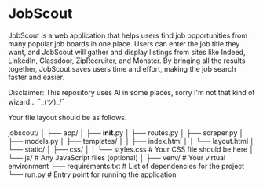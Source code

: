 # JobScout

JobScout is a web application that helps users find job opportunities from many popular job boards in one place. Users can enter the job title they want, and JobScout will gather and display listings from sites like Indeed, LinkedIn, Glassdoor, ZipRecruiter, and Monster. By bringing all the results together, JobScout saves users time and effort, making the job search faster and easier.

Disclaimer: This repository uses AI in some places, sorry I'm not that kind of wizard... ¯\_(ツ)_/¯

Your file layout should be as follows. 

jobscout/
│
├── app/
│   ├── __init__.py
│   ├── routes.py
│   ├── scraper.py
│   ├── models.py
│   ├── templates/
│   │   ├── index.html
│   │   └── layout.html
│   └── static/
│       ├── css/
│       │   └── styles.css  # Your CSS file should be here
│       └── js/              # Any JavaScript files (optional)
│
├── venv/                     # Your virtual environment
├── requirements.txt          # List of dependencies for the project
└── run.py                    # Entry point for running the application
